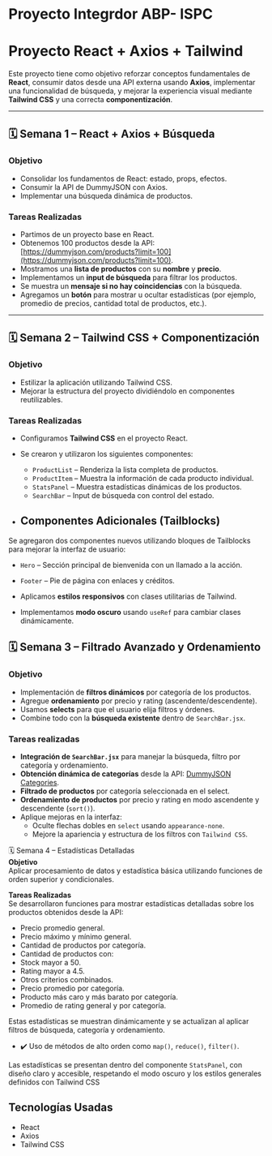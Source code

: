 # Proyecto Integrdor ABP- ISPC

# Proyecto React + Axios + Tailwind

Este proyecto tiene como objetivo reforzar conceptos fundamentales de **React**, consumir datos desde una API externa usando **Axios**, implementar una funcionalidad de búsqueda, y mejorar la experiencia visual mediante **Tailwind CSS** y una correcta **componentización**.

---

## 🗓️ Semana 1 – React + Axios + Búsqueda

### Objetivo

- Consolidar los fundamentos de React: estado, props, efectos.
- Consumir la API de DummyJSON con Axios.
- Implementar una búsqueda dinámica de productos.

### Tareas Realizadas

- Partimos de un proyecto base en React.
- Obtenemos 100 productos desde la API: [https://dummyjson.com/products?limit=100](https://dummyjson.com/products?limit=100).
- Mostramos una **lista de productos** con su **nombre** y **precio**.
- Implementamos un **input de búsqueda** para filtrar los productos.
- Se muestra un **mensaje si no hay coincidencias** con la búsqueda.
- Agregamos un **botón** para mostrar u ocultar estadísticas (por ejemplo, promedio de precios, cantidad total de productos, etc.).

---

## 🗓️ Semana 2 – Tailwind CSS + Componentización

### Objetivo

- Estilizar la aplicación utilizando Tailwind CSS.
- Mejorar la estructura del proyecto dividiéndolo en componentes reutilizables.

### Tareas Realizadas

- Configuramos **Tailwind CSS** en el proyecto React.
- Se crearon y utilizaron los siguientes componentes:
  - `ProductList` – Renderiza la lista completa de productos.
  - `ProductItem` – Muestra la información de cada producto individual.
  - `StatsPanel` – Muestra estadísticas dinámicas de los productos.
  - `SearchBar` – Input de búsqueda con control del estado.
  
- ## Componentes Adicionales (Tailblocks)
Se agregaron dos componentes nuevos utilizando bloques de Tailblocks para mejorar la interfaz de usuario:
  - `Hero` – Sección principal de bienvenida con un llamado a la acción.
  - `Footer` – Pie de página con enlaces y créditos.

- Aplicamos **estilos responsivos** con clases utilitarias de Tailwind.
- Implementamos **modo oscuro** usando `useRef` para cambiar clases dinámicamente.


## 🗓️ Semana 3 – Filtrado Avanzado y Ordenamiento  

### Objetivo  
- Implementación de **filtros dinámicos** por categoría de los productos.  
- Agregue **ordenamiento** por precio y rating (ascendente/descendente).  
- Usamos  **selects** para que el usuario elija filtros y órdenes.  
- Combine todo con la **búsqueda existente** dentro de `SearchBar.jsx`.  

### Tareas realizadas  
- **Integración de `SearchBar.jsx`** para manejar la búsqueda, filtro por categoría y ordenamiento.  
- **Obtención dinámica de categorías** desde la API: [DummyJSON Categories](https://dummyjson.com/products/categories).  
- **Filtrado de productos** por categoría seleccionada en el select.  
- **Ordenamiento de productos** por precio y rating en modo ascendente y descendente (`sort()`).  
- Aplique mejoras en la interfaz:  
  - Oculte flechas dobles en `select` usando `appearance-none`.  
  - Mejore la apariencia y estructura de los filtros con `Tailwind CSS`.  

🗓️ Semana 4 – Estadísticas Detalladas  
**Objetivo**  
Aplicar procesamiento de datos y estadística básica utilizando funciones de orden superior y condicionales.

**Tareas Realizadas**  
Se desarrollaron funciones para mostrar estadísticas detalladas sobre los productos obtenidos desde la API:

-  Precio promedio general.
-  Precio máximo y mínimo general.
-  Cantidad de productos por categoría.
-  Cantidad de productos con:
  - Stock mayor a 50.
  - Rating mayor a 4.5.
  - Otros criterios combinados.
-  Precio promedio por categoría.
-  Producto más caro y más barato por categoría.
-  Promedio de rating general y por categoría.

Estas estadísticas se muestran dinámicamente y se actualizan al aplicar filtros de búsqueda, categoría y ordenamiento.

- ✔️ Uso de métodos de alto orden como `map()`, `reduce()`, `filter()`.

Las estadísticas se presentan dentro del componente `StatsPanel`, con diseño claro y accesible, respetando el modo oscuro y los estilos generales definidos con Tailwind CSS



## Tecnologías Usadas

- React
- Axios
- Tailwind CSS

